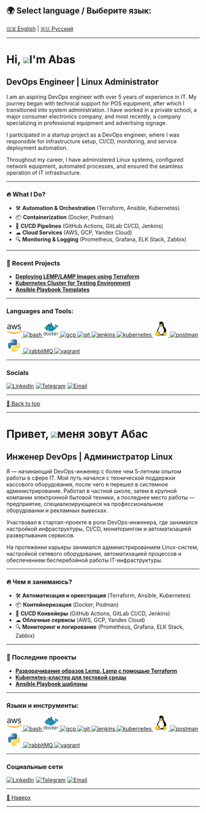 ## 🌍 Select language / Выберите язык:
[🇬🇧 English](#hi-im-abas) | [🇷🇺 Русский](#привет-меня-зовут-абас)


---

Hi, ![](https://user-images.githubusercontent.com/18350557/176309783-0785949b-9127-417c-8b55-ab5a4333674e.gif)I'm Abas
=================================================================================================================================

DevOps Engineer | Linux Administrator
-----------------------------------

I am an aspiring DevOps engineer with over 5 years of experience in IT. My journey began with technical support for POS equipment, after which I transitioned into system administration. I have worked in a private school, a major consumer electronics company, and most recently, a company specializing in professional equipment and advertising signage.

I participated in a startup project as a DevOps engineer, where I was responsible for infrastructure setup, CI/CD, monitoring, and service deployment automation.

Throughout my career, I have administered Linux systems, configured network equipment, automated processes, and ensured the seamless operation of IT infrastructure.

---

### 🔥 What I Do?
- 🛠 **Automation & Orchestration** (Terraform, Ansible, Kubernetes)
- 📦 **Containerization** (Docker, Podman)
- 🔄 **CI/CD Pipelines** (GitHub Actions, GitLab CI/CD, Jenkins)
- ☁ **Cloud Services** (AWS, GCP, Yandex Cloud)
- 🔍 **Monitoring & Logging** (Prometheus, Grafana, ELK Stack, Zabbix)

---

### 📌 Recent Projects
- [**Deploying LEMP/LAMP Images using Terraform**](https://github.com/Honorwizz/terraformlamplemp)
- [**Kubernetes Cluster for Testing Environment**](https://github.com/your-profile/k8s-test-cluster)
- [**Ansible Playbook Templates**](https://github.com/Honorwizz/ansible-playbook)

---

### Languages and Tools:
<p align="left"> <a href="https://aws.amazon.com" target="_blank" rel="noreferrer"> <img src="https://raw.githubusercontent.com/devicons/devicon/master/icons/amazonwebservices/amazonwebservices-original-wordmark.svg" alt="aws" width="40" height="40"/> </a> <a href="https://www.gnu.org/software/bash/" target="_blank" rel="noreferrer"> <img src="https://www.vectorlogo.zone/logos/gnu_bash/gnu_bash-icon.svg" alt="bash" width="40" height="40"/> </a> <a href="https://www.docker.com/" target="_blank" rel="noreferrer"> <img src="https://raw.githubusercontent.com/devicons/devicon/master/icons/docker/docker-original-wordmark.svg" alt="docker" width="40" height="40"/> </a> <a href="https://cloud.google.com" target="_blank" rel="noreferrer"> <img src="https://www.vectorlogo.zone/logos/google_cloud/google_cloud-icon.svg" alt="gcp" width="40" height="40"/> </a> <a href="https://git-scm.com/" target="_blank" rel="noreferrer"> <img src="https://www.vectorlogo.zone/logos/git-scm/git-scm-icon.svg" alt="git" width="40" height="40"/> </a> <a href="https://www.jenkins.io" target="_blank" rel="noreferrer"> <img src="https://www.vectorlogo.zone/logos/jenkins/jenkins-icon.svg" alt="jenkins" width="40" height="40"/> </a> <a href="https://kubernetes.io" target="_blank" rel="noreferrer"> <img src="https://www.vectorlogo.zone/logos/kubernetes/kubernetes-icon.svg" alt="kubernetes" width="40" height="40"/> </a> <a href="https://www.linux.org/" target="_blank" rel="noreferrer"> <img src="https://raw.githubusercontent.com/devicons/devicon/master/icons/linux/linux-original.svg" alt="linux" width="40" height="40"/> </a> <a href="https://postman.com" target="_blank" rel="noreferrer"> <img src="https://www.vectorlogo.zone/logos/getpostman/getpostman-icon.svg" alt="postman" width="40" height="40"/> </a> <a href="https://www.python.org" target="_blank" rel="noreferrer"> <img src="https://raw.githubusercontent.com/devicons/devicon/master/icons/python/python-original.svg" alt="python" width="40" height="40"/> </a> <a href="https://www.rabbitmq.com" target="_blank" rel="noreferrer"> <img src="https://www.vectorlogo.zone/logos/rabbitmq/rabbitmq-icon.svg" alt="rabbitMQ" width="40" height="40"/> </a> <a href="https://www.vagrantup.com/" target="_blank" rel="noreferrer"> <img src="https://www.vectorlogo.zone/logos/vagrantup/vagrantup-icon.svg" alt="vagrant" width="40" height="40"/> </a> </p>

---

### Socials

<div style="display: flex; flex-direction: row; align-items: center; gap: 5px;">
  <!-- LinkedIn -->
  <a href="https://www.linkedin.com/in/abas-gazimagomedov-434767351" target="_blank" rel="noopener noreferrer">
    <img src="https://upload.wikimedia.org/wikipedia/commons/c/ca/LinkedIn_logo_initials.png" width="32" height="32" alt="LinkedIn" />
  </a>

  <!-- Telegram -->
  <a href="https://t.me/mmanjato" target="_blank" rel="noopener noreferrer">
    <img src="https://upload.wikimedia.org/wikipedia/commons/8/82/Telegram_logo.svg" width="32" height="32" alt="Telegram" />
  </a>

  <!-- Email -->
  <a href="mailto:abas.tg98@yandex.ru" target="_blank" rel="noopener noreferrer">
    <img src="https://upload.wikimedia.org/wikipedia/commons/4/4e/Gmail_Icon.png" width="32" height="32" alt="Email" />
  </a>
</div>
 
 ---

[🔼 Back to top](#-select-language--выберите-язык)

---

Привет, ![](https://user-images.githubusercontent.com/18350557/176309783-0785949b-9127-417c-8b55-ab5a4333674e.gif)меня зовут Абас
=================================================================================================================================

Инженер DevOps | Администратор Linux
-----------------------------------

Я — начинающий DevOps-инженер с более чем 5-летним опытом работы в сфере IT. Мой путь начался с технической поддержки кассового оборудования, после чего я перешел в системное администрирование. Работал в частной школе, затем в крупной компании электронной бытовой техники, а последнее место работы — предприятие, специализирующееся на профессиональном оборудовании и рекламных вывесках.

Участвовал в стартап-проекте в роли DevOps-инженера, где занимался настройкой инфраструктуры, CI/CD, мониторингом и автоматизацией развертывания сервисов.

На протяжении карьеры занимался администрированием Linux-систем, настройкой сетевого оборудования, автоматизацией процессов и обеспечением бесперебойной работы IT-инфраструктуры.

---

### 🔥 Чем я занимаюсь?
- 🛠 **Автоматизация и оркестрация** (Terraform, Ansible, Kubernetes)
- 📦 **Контейнеризация** (Docker, Podman)
- 🔄 **CI/CD Конвейеры** (GitHub Actions, GitLab CI/CD, Jenkins)
- ☁ **Облачные сервисы** (AWS, GCP, Yandex Cloud)
- 🔍 **Мониторинг и логирование** (Prometheus, Grafana, ELK Stack, Zabbix)

---

### 📌 Последние проекты
- [**Разворачивание образов Lemp, Lamp с помощью Terraform**](https://github.com/Honorwizz/terraformlamplemp)
- [**Kubernetes-кластер для тестовой среды**](https://github.com/your-profile/k8s-test-cluster)
- [**Ansible Playbook шаблоны**](https://github.com/Honorwizz/ansible-playbook)

---

### Языки и инструменты:
<p align="left"> <a href="https://aws.amazon.com" target="_blank" rel="noreferrer"> <img src="https://raw.githubusercontent.com/devicons/devicon/master/icons/amazonwebservices/amazonwebservices-original-wordmark.svg" alt="aws" width="40" height="40"/> </a> <a href="https://www.gnu.org/software/bash/" target="_blank" rel="noreferrer"> <img src="https://www.vectorlogo.zone/logos/gnu_bash/gnu_bash-icon.svg" alt="bash" width="40" height="40"/> </a> <a href="https://www.docker.com/" target="_blank" rel="noreferrer"> <img src="https://raw.githubusercontent.com/devicons/devicon/master/icons/docker/docker-original-wordmark.svg" alt="docker" width="40" height="40"/> </a> <a href="https://cloud.google.com" target="_blank" rel="noreferrer"> <img src="https://www.vectorlogo.zone/logos/google_cloud/google_cloud-icon.svg" alt="gcp" width="40" height="40"/> </a> <a href="https://git-scm.com/" target="_blank" rel="noreferrer"> <img src="https://www.vectorlogo.zone/logos/git-scm/git-scm-icon.svg" alt="git" width="40" height="40"/> </a> <a href="https://www.jenkins.io" target="_blank" rel="noreferrer"> <img src="https://www.vectorlogo.zone/logos/jenkins/jenkins-icon.svg" alt="jenkins" width="40" height="40"/> </a> <a href="https://kubernetes.io" target="_blank" rel="noreferrer"> <img src="https://www.vectorlogo.zone/logos/kubernetes/kubernetes-icon.svg" alt="kubernetes" width="40" height="40"/> </a> <a href="https://www.linux.org/" target="_blank" rel="noreferrer"> <img src="https://raw.githubusercontent.com/devicons/devicon/master/icons/linux/linux-original.svg" alt="linux" width="40" height="40"/> </a> <a href="https://postman.com" target="_blank" rel="noreferrer"> <img src="https://www.vectorlogo.zone/logos/getpostman/getpostman-icon.svg" alt="postman" width="40" height="40"/> </a> <a href="https://www.python.org" target="_blank" rel="noreferrer"> <img src="https://raw.githubusercontent.com/devicons/devicon/master/icons/python/python-original.svg" alt="python" width="40" height="40"/> </a> <a href="https://www.rabbitmq.com" target="_blank" rel="noreferrer"> <img src="https://www.vectorlogo.zone/logos/rabbitmq/rabbitmq-icon.svg" alt="rabbitMQ" width="40" height="40"/> </a> <a href="https://www.vagrantup.com/" target="_blank" rel="noreferrer"> <img src="https://www.vectorlogo.zone/logos/vagrantup/vagrantup-icon.svg" alt="vagrant" width="40" height="40"/> </a> </p>

---

### Социальные сети

<div style="display: flex; flex-direction: row; align-items: center; gap: 5px;">
  <!-- LinkedIn -->
  <a href="https://www.linkedin.com/in/abas-gazimagomedov-434767351" target="_blank" rel="noopener noreferrer">
    <img src="https://upload.wikimedia.org/wikipedia/commons/c/ca/LinkedIn_logo_initials.png" width="32" height="32" alt="LinkedIn" />
  </a>

  <!-- Telegram -->
  <a href="https://t.me/mmanjato" target="_blank" rel="noopener noreferrer">
    <img src="https://upload.wikimedia.org/wikipedia/commons/8/82/Telegram_logo.svg" width="32" height="32" alt="Telegram" />
  </a>

  <!-- Email -->
  <a href="mailto:abas.tg98@yandex.ru" target="_blank" rel="noopener noreferrer">
    <img src="https://upload.wikimedia.org/wikipedia/commons/4/4e/Gmail_Icon.png" width="32" height="32" alt="Email" />
  </a>
</div>

---

[🔼 Наверх](#-select-language--выберите-язык)

---

